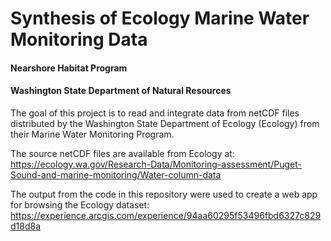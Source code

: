 # Synthesis of Ecology Marine Water Monitoring Data #
#### Nearshore Habitat Program ####
#### Washington State Department of Natural Resources ####

The goal of this project is to read and integrate data from netCDF files distributed by the Washington State Department of Ecology (Ecology) from their Marine Water Monitoring Program.

The source netCDF files are available from Ecology at: https://ecology.wa.gov/Research-Data/Monitoring-assessment/Puget-Sound-and-marine-monitoring/Water-column-data

The output from the code in this repository were used to create a web app for browsing the Ecology dataset:  https://experience.arcgis.com/experience/94aa60295f53496fbd6327c829d18d8a


